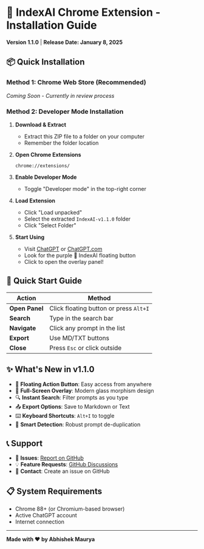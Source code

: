 # 🚀 IndexAI Chrome Extension - Installation Guide

**Version 1.1.0** | **Release Date: January 8, 2025**

## 📦 Quick Installation

### Method 1: Chrome Web Store (Recommended)
*Coming Soon - Currently in review process*

### Method 2: Developer Mode Installation

1. **Download & Extract**
   - Extract this ZIP file to a folder on your computer
   - Remember the folder location

2. **Open Chrome Extensions**
   ```
   chrome://extensions/
   ```

3. **Enable Developer Mode**
   - Toggle "Developer mode" in the top-right corner

4. **Load Extension**
   - Click "Load unpacked"
   - Select the extracted `IndexAI-v1.1.0` folder
   - Click "Select Folder"

5. **Start Using**
   - Visit [ChatGPT](https://chat.openai.com) or [ChatGPT.com](https://chatgpt.com)
   - Look for the purple 🎈 IndexAI floating button
   - Click to open the overlay panel!

## 🎯 Quick Start Guide

| Action | Method |
|--------|--------|
| **Open Panel** | Click floating button or press `Alt+I` |
| **Search** | Type in the search bar |
| **Navigate** | Click any prompt in the list |
| **Export** | Use MD/TXT buttons |
| **Close** | Press `Esc` or click outside |

## ✨ What's New in v1.1.0

- 🎈 **Floating Action Button**: Easy access from anywhere
- 🌟 **Full-Screen Overlay**: Modern glass morphism design
- 🔍 **Instant Search**: Filter prompts as you type
- 📤 **Export Options**: Save to Markdown or Text
- ⌨️ **Keyboard Shortcuts**: `Alt+I` to toggle
- 🎯 **Smart Detection**: Robust prompt de-duplication

## 📞 Support

- 🐛 **Issues**: [Report on GitHub](https://github.com/abhishekmaurya/IndexAI/issues)
- 💡 **Feature Requests**: [GitHub Discussions](https://github.com/abhishekmaurya/IndexAI/discussions)
- 📧 **Contact**: Create an issue on GitHub

## 📋 System Requirements

- Chrome 88+ (or Chromium-based browser)
- Active ChatGPT account
- Internet connection

---

**Made with ❤️ by Abhishek Maurya**
